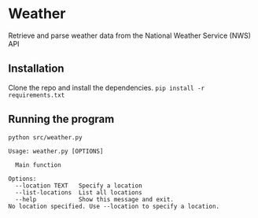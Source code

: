 # Weather

Retrieve and parse weather data from the National Weather Service (NWS) API

## Installation

Clone the repo and install the dependencies.
`pip install -r requirements.txt`

## Running the program 

```bash
python src/weather.py
```

```code
Usage: weather.py [OPTIONS]

  Main function

Options:
  --location TEXT   Specify a location  
  --list-locations  List all locations
  --help            Show this message and exit.
No location specified. Use --location to specify a location.
```
